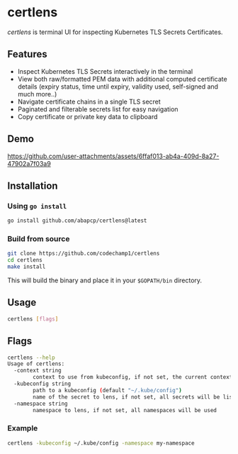# certlens
*certlens* is terminal UI for inspecting Kubernetes TLS Secrets Certificates.

## Features
- Inspect Kubernetes TLS Secrets interactively in the terminal
- View both raw/formatted PEM data with additional computed certificate details (expiry status, time until expiry, validity used, self-signed and much more..)
- Navigate certificate chains in a single TLS secret
- Paginated and filterable secrets list for easy navigation
- Copy certificate or private key data to clipboard 

## Demo
https://github.com/user-attachments/assets/6ffaf013-ab4a-409d-8a27-47902a7f03a9


## Installation
### Using `go install`
```bash
go install github.com/abapcp/certlens@latest
```
### Build from source
```bash
git clone https://github.com/codechamp1/certlens
cd certlens
make install
```
This will build the binary and place it in your `$GOPATH/bin` directory.

## Usage
```bash
certlens [flags]
```

## Flags
```bash
certlens --help
Usage of certlens:
  -context string
        context to use from kubeconfig, if not set, the current context will be used
  -kubeconfig string
        path to a kubeconfig (default "~/.kube/config")
        name of the secret to lens, if not set, all secrets will be listed
  -namespace string
        namespace to lens, if not set, all namespaces will be used
```

### Example
```bash
certlens -kubeconfig ~/.kube/config -namespace my-namespace
```


